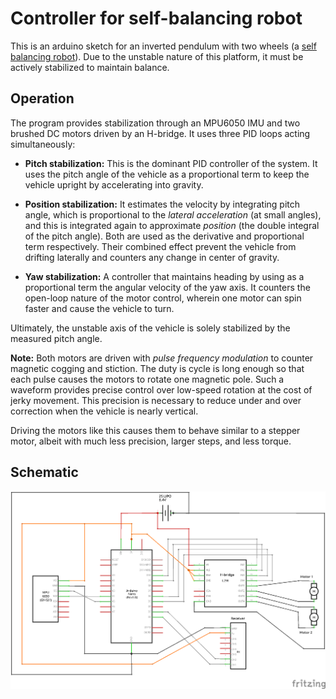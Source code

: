 # Controller for self-balancing robot
This is an arduino sketch for an inverted pendulum with two wheels (a [self balancing robot](https://people.ece.cornell.edu/land/courses/ece4760/FinalProjects/f2015/dc686_nn233_hz263/final_project_webpage_v2/dc686_nn233_hz263/index.html)). Due to the unstable nature of this platform, it must be actively stabilized to maintain balance.

## Operation
The program provides stabilization through an MPU6050 IMU and two brushed DC motors driven by an H-bridge. It uses three PID loops acting simultaneously:

- __Pitch stabilization:__ This is the dominant PID controller of the system. It uses the pitch angle of the vehicle as a proportional term to keep the vehicle upright by accelerating into gravity. 

- __Position stabilization:__ It estimates the velocity by integrating pitch angle, which is proportional to the _lateral acceleration_ (at small angles), and this is integrated again to approximate _position_ (the double integral of the pitch angle). Both are used as the derivative and proportional term respectively. Their combined effect prevent the vehicle from drifting laterally and counters any change in center of gravity.  

<!-- add math symbols -->

- __Yaw stabilization:__ A controller that maintains heading by using as a proportional term the angular velocity of the yaw axis. It counters the open-loop nature of the motor control, wherein one motor can spin faster and cause the vehicle to turn.

Ultimately, the unstable axis of the vehicle is solely stabilized by the measured pitch angle. 

__Note:__ Both motors are driven with _pulse frequency modulation_ to counter magnetic cogging and stiction. The duty is cycle is long enough so that each pulse causes the motors to rotate one magnetic pole. Such a waveform provides precise control over low-speed rotation at the cost of jerky movement. This precision is necessary to reduce under and over correction when the vehicle is nearly vertical. 

Driving the motors like this causes them to behave similar to a stepper motor, albeit with much less precision, larger steps, and less torque.  

## Schematic   
<img src="/diagram/self-balance.png"></img>
